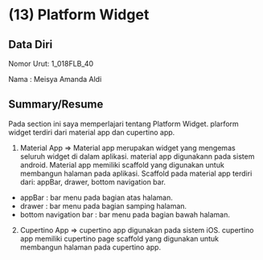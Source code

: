 # (13) Platform Widget
## Data Diri
Nomor Urut: 1_018FLB_40

Nama : Meisya Amanda Aldi

## Summary/Resume
Pada section ini saya memperlajari tentang Platform Widget. plarform widget terdiri dari material app dan cupertino app.
1. Material App
=> Material app merupakan widget yang mengemas seluruh widget di dalam aplikasi. material app digunakann pada sistem android. Material app memiliki scaffold yang digunakan untuk membangun halaman pada aplikasi.
Scaffold pada material app terdiri dari:
appBar, drawer, bottom navigation bar.
  - appBar : bar menu pada bagian atas halaman.
  - drawer : bar menu pada bagian samping halaman.
  - bottom navigation bar : bar menu pada bagian bawah halaman. 

 2. Cupertino App
 => cupertino app digunakan pada sistem iOS. cupertino app memiliki cupertino page scaffold yang digunakan untuk membangun halaman pada cupertino app. 